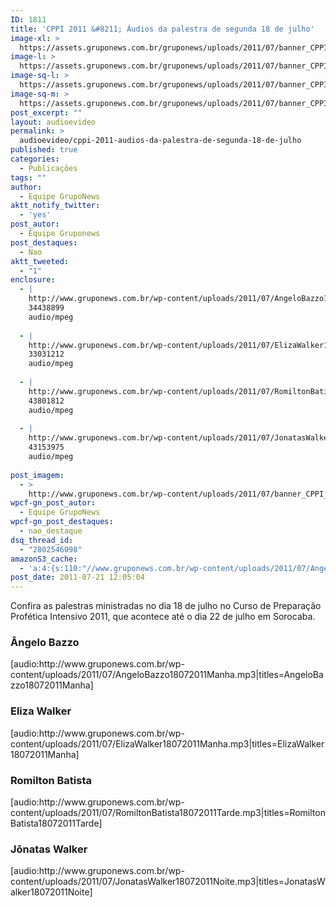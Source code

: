 ```yaml
---
ID: 1811
title: 'CPPI 2011 &#8211; Áudios da palestra de segunda 18 de julho'
image-xl: >
  https://assets.gruponews.com.br/gruponews/uploads/2011/07/banner_CPPI_audios-18.jpg
image-l: >
  https://assets.gruponews.com.br/gruponews/uploads/2011/07/banner_CPPI_audios-18.jpg
image-sq-l: >
  https://assets.gruponews.com.br/gruponews/uploads/2011/07/banner_CPPI_audios-18.jpg
image-sq-m: >
  https://assets.gruponews.com.br/gruponews/uploads/2011/07/banner_CPPI_audios-18-720x307.jpg
post_excerpt: ""
layout: audioevideo
permalink: >
  audioevideo/cppi-2011-audios-da-palestra-de-segunda-18-de-julho
published: true
categories:
  - Publicações
tags: ""
author:
  - Equipe GrupoNews
aktt_notify_twitter:
  - 'yes'
post_autor:
  - Equipe Gruponews
post_destaques:
  - Nao
aktt_tweeted:
  - "1"
enclosure:
  - |
    http://www.gruponews.com.br/wp-content/uploads/2011/07/AngeloBazzo18072011Manha.mp3
    34438899
    audio/mpeg
    
  - |
    http://www.gruponews.com.br/wp-content/uploads/2011/07/ElizaWalker18072011Manha.mp3
    33031212
    audio/mpeg
    
  - |
    http://www.gruponews.com.br/wp-content/uploads/2011/07/RomiltonBatista18072011Tarde.mp3
    43801812
    audio/mpeg
    
  - |
    http://www.gruponews.com.br/wp-content/uploads/2011/07/JonatasWalker18072011Noite.mp3
    43153975
    audio/mpeg
    
post_imagem:
  - >
    http://www.gruponews.com.br/wp-content/uploads/2011/07/banner_CPPI_audios-18.jpg
wpcf-gn_post_autor:
  - Equipe GrupoNews
wpcf-gn_post_destaques:
  - nao_destaque
dsq_thread_id:
  - "2802546098"
amazonS3_cache:
  - 'a:4:{s:110:"//www.gruponews.com.br/wp-content/uploads/2011/07/AngeloBazzo18072011Manha.mp3|titles=AngeloBazzo18072011Manha";a:1:{s:9:"timestamp";i:1501661966;}s:110:"//www.gruponews.com.br/wp-content/uploads/2011/07/ElizaWalker18072011Manha.mp3|titles=ElizaWalker18072011Manha";a:1:{s:9:"timestamp";i:1501661966;}s:118:"//www.gruponews.com.br/wp-content/uploads/2011/07/RomiltonBatista18072011Tarde.mp3|titles=RomiltonBatista18072011Tarde";a:1:{s:9:"timestamp";i:1501661966;}s:114:"//www.gruponews.com.br/wp-content/uploads/2011/07/JonatasWalker18072011Noite.mp3|titles=JonatasWalker18072011Noite";a:1:{s:9:"timestamp";i:1501661966;}}'
post_date: 2011-07-21 12:05:04
---
```

Confira as palestras ministradas no dia 18 de julho no Curso de Preparação Profética Intensivo 2011, que acontece até o dia 22 de julho em Sorocaba.
<h3>Ângelo Bazzo</h3>
[audio:http://www.gruponews.com.br/wp-content/uploads/2011/07/AngeloBazzo18072011Manha.mp3|titles=AngeloBazzo18072011Manha]
<h3>Eliza Walker</h3>
[audio:http://www.gruponews.com.br/wp-content/uploads/2011/07/ElizaWalker18072011Manha.mp3|titles=ElizaWalker18072011Manha]
<h3>Romilton Batista</h3>
[audio:http://www.gruponews.com.br/wp-content/uploads/2011/07/RomiltonBatista18072011Tarde.mp3|titles=RomiltonBatista18072011Tarde]
<h3>Jônatas Walker</h3>
[audio:http://www.gruponews.com.br/wp-content/uploads/2011/07/JonatasWalker18072011Noite.mp3|titles=JonatasWalker18072011Noite]